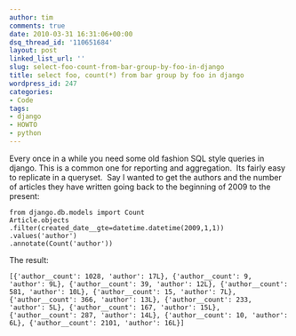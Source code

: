 ```yaml
---
author: tim
comments: true
date: 2010-03-31 16:31:06+00:00
dsq_thread_id: '110651684'
layout: post
linked_list_url: ''
slug: select-foo-count-from-bar-group-by-foo-in-django
title: select foo, count(*) from bar group by foo in django
wordpress_id: 247
categories:
- Code
tags:
- django
- HOWTO
- python
---
```


Every once in a while you need some old fashion SQL style queries in django.
This is a common one for reporting and aggregation.  Its fairly easy to
replicate in a queryset.  Say I wanted to get the authors and the number of
articles they have written going back to the beginning of 2009 to the
present:﻿

    
    
    from django.db.models import Count
    Article.objects
    .filter(created_date__gte=datetime.datetime(2009,1,1))
    .values('author')
    .annotate(Count('author'))
    

The result:

    
    
    [{'author__count': 1028, 'author': 17L}, {'author__count': 9, 'author': 9L}, {'author__count': 39, 'author': 12L}, {'author__count': 581, 'author': 10L}, {'author__count': 15, 'author': 7L}, {'author__count': 366, 'author': 13L}, {'author__count': 233, 'author': 5L}, {'author__count': 167, 'author': 15L}, {'author__count': 287, 'author': 14L}, {'author__count': 10, 'author': 6L}, {'author__count': 2101, 'author': 16L}]
    

